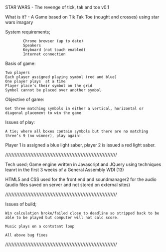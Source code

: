 

STAR WARS - The revenge of tick, tak and toe v0.1

What is it? - A Game based on Tik Tak Toe (nought and crosses) using star wars imagary

System requirements;

            Chrome browser (up to date)
            Speakers
            Keyboard (not touch enabled)
            Internet connection

Basis of game:

    Two players
    Each player assigned playing symbol (red and blue)
    One player plays  at a time
    Player place’s their symbol on the grid
    Symbol cannot be placed over another symbol
    
Objective of game:

    Get three matching symbols in either a vertical, horizontal or diagonal placement to win the game
    
Issues of play:

    A tie; where all boxes contain symbols but there are no matching three’s 9 (no winner), play again!

Player 1 is assigned a blue light saber, player 2 is issued a red light saber.

///////////////////////////////////////////////////////////////////////

Tech used;
  Game engine written in Javascript and JQuery using techniques leanrt in the first 3 weeks of a General Assembly WDI (13)

HTML5 and CSS used for the front end and soundmanager2 for the audio (audio files saved on server and not stored on external sites)

///////////////////////////////////////////////////////////////////////

Issues of build;

    Win calculation broke/failed close to deadline so stripped back to be able to be played but computer will not calc score.

    Music plays on a contstant loop 

    All above bug fixes 

///////////////////////////////////////////////////////////////////////
    


